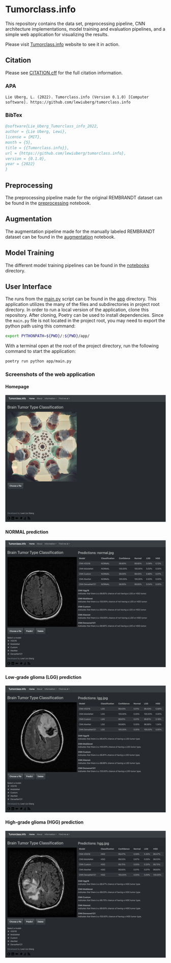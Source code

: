 # Tumorclass.info

This repository contains the data set, preprocessing pipeline, CNN architecture implementations, model training and evaluation pipelines, and a simple web application for visualizing the results.

Please visit [Tumorclass.info](https://tumorclass.info) website to see it in action.

## Citation

Please see [CITATION.cff](CITATION.cff) for the full citation information.

### APA

```apa
Lie Uberg, L. (2022). Tumorclass.info (Version 0.1.0) [Computer software]. https://github.com/lewiuberg/tumorclass.info
```

### BibTex

```BibTex
@software{Lie_Uberg_Tumorclass_info_2022,
author = {Lie Uberg, Lewi},
license = {MIT},
month = {5},
title = {{Tumorclass.info}},
url = {https://github.com/lewiuberg/tumorclass.info},
version = {0.1.0},
year = {2022}
}
```

## Preprocessing

The preprocessing pipeline made for the original REMBRANDT dataset can be found in the [preprocessing](data/original_rembrandt/preprocessing.ipynb) notebook.

## Augmentation

The augmentation pipeline made for the manually labeled REMBRANDT dataset can be found in the [augmentation](notebooks/augmentation.ipynb) notebook.

## Model Training

The different model training pipelines can be found in the [notebooks](notebooks/) directory.

## User Interface

The runs from the [main.py](app/main.py) script can be found in the [app](app/) directory. This application utilizes the many of the files and subdirectories in project root directory. In order to run a local version of the application, clone this repository. After cloning, Poetry can be used to install dependencies. Since the `main.py` file is not located in the project root, you may need to export the python path using this command:

```bash
export PYTHONPATH=${PWD}/:${PWD}/app/
```

With a terminal open at the root of the project directory, run the following command to start the application:

```bash
poetry run python app/main.py
```

### Screenshots of the web application

#### Homepage

![home](/static/images/home.png "homepage")

#### NORMAL prediction

![normal](/static/images/normal.png "normal")

#### Low-grade glioma (LGG) prediction

![low-grade-glioma](/static/images/lgg.png "low-grade-glioma")

#### High-grade glioma (HGG) prediction

![high-grade-glioma](/static/images/hgg.png "high-grade-glioma")
